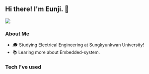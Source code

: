 ## Hi there! I'm Eunji. 👋
<img src="https://img.shields.io/badge/purplehej@g.skku.edu-EA4335?style=flat-square&logo=Gmail&logoColor=red"/>

### About Me
- 🎓 Studying Electrical Engineering at Sungkyunkwan University!
- 📚 Learing more about Embedded-system.

### Tech I've used



<!--
**EJiHwang/EJiHwang** is a ✨ _special_ ✨ repository because its `README.md` (this file) appears on your GitHub profile.

Here are some ideas to get you started:

[![Solved.ac
프로필](http://mazassumnida.wtf/api/v2/generate_badge?boj=purplehej)](https://solved.ac/purplehej)
![Top Langs](https://github-readme-stats.vercel.app/api/top-langs/?username=EJiHwang&layout=compact)
![Solved.ac프로필](http://mazassumnida.wtf/api/generate_badge?boj=purplehej)](https://solved.ac/purplehej)

- 🔭 I’m currently working on ...
- 🌱 I’m currently learning ...
- 👯 I’m looking to collaborate on ...
- 🤔 I’m looking for help with ...
- 💬 Ask me about ...
- 📫 How to reach me: ...
- 😄 Pronouns: ...
- ⚡ Fun fact: ...
-->
